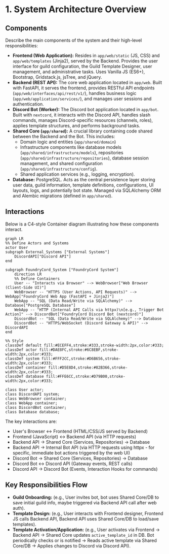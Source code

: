 # 1. System Architecture Overview

## Components

Describe the main components of the system and their high-level responsibilities:

*   **Frontend (Web Application):** Resides in `app/web/static` (JS, CSS) and `app/web/templates` (Jinja2), served by the Backend. Provides the user interface for guild configuration, the Guild Template Designer, user management, and administrative tasks. Uses Vanilla JS (ES6+), Bootstrap, Gridstack.js, jsTree, and jQuery.
*   **Backend (REST API):** The core web application located in `app/web`. Built with FastAPI, it serves the frontend, provides RESTful API endpoints (`app/web/interfaces/api/rest/v1/`), handles business logic (`app/web/application/services/`), and manages user sessions and authentication.
*   **Discord Bot (Worker):** The Discord bot application located in `app/bot`. Built with `nextcord`, it interacts with the Discord API, handles slash commands, manages Discord-specific resources (channels, roles), applies template structures, and performs background tasks.
*   **Shared Core (`app/shared`):** A crucial library containing code shared between the Backend and the Bot. This includes:
    *   Domain logic and entities (`app/shared/domain`)
    *   Infrastructure components like database models (`app/shared/infrastructure/models`), repositories (`app/shared/infrastructure/repositories`), database session management, and shared configuration (`app/shared/infrastructure/config`).
    *   Shared application services (e.g., logging, encryption).
*   **Database:** PostgreSQL. Acts as the central persistence layer storing user data, guild information, template definitions, configurations, UI layouts, logs, and potentially bot state. Managed via SQLAlchemy ORM and Alembic migrations (defined in `app/shared`).

## Interactions

Below is a C4-style Container diagram illustrating how these components interact.

```mermaid
graph LR
%% Define Actors and Systems
actor User
subgraph External_Systems ["External Systems"]
    DiscordAPI["Discord API"]
end

subgraph FoundryCord_System ["FoundryCord System"]
    direction LR
    %% Define Containers
    User -- "Interacts via Browser" --> WebBrowser["Web Browser (Client-Side UI)"]
    WebBrowser -- "HTTPS (User Actions, API Requests)" --> WebApp["FoundryCord Web App (FastAPI + Jinja2)"]
    WebApp -- "SQL (Data Read/Write via SQLAlchemy)" --> Database["PostgreSQL Database"]
    WebApp -- "HTTP (Internal API Calls via httpx)\n[e.g., Trigger Bot Action]" --> DiscordBot["FoundryCord Discord Bot (nextcord)"]
    DiscordBot -- "SQL (Data Read/Write via SQLAlchemy)" --> Database
    DiscordBot -- "HTTPS/WebSocket (Discord Gateway & API)" --> DiscordAPI
end

%% Style
classDef default fill:#ECEFF4,stroke:#333,stroke-width:2px,color:#333;
classDef actor fill:#DAE8FC,stroke:#6C8EBF,stroke-width:2px,color:#333;
classDef system fill:#FFF2CC,stroke:#D6B656,stroke-width:2px,color:#333;
classDef container fill:#D5E8D4,stroke:#82B366,stroke-width:2px,color:#333;
classDef database fill:#FFE6CC,stroke:#D79B00,stroke-width:2px,color:#333;

class User actor;
class DiscordAPI system;
class WebBrowser container;
class WebApp container;
class DiscordBot container;
class Database database;
```

The key interactions are:

*   User's Browser <-> Frontend (HTML/CSS/JS served by Backend)
*   Frontend (JavaScript) <-> Backend API (via HTTP requests)
*   Backend API -> Shared Core (Services, Repositories) -> Database
*   Backend API -> Internal Bot API (via HTTP requests using httpx - for specific, immediate bot actions triggered by the web UI)
*   Discord Bot -> Shared Core (Services, Repositories) -> Database
*   Discord Bot <-> Discord API (Gateway events, REST calls)
*   Discord API -> Discord Bot (Events, Interaction Hooks for commands)

## Key Responsibilities Flow

*   **Guild Onboarding:** (e.g., User invites bot, bot uses Shared Core/DB to save initial guild info, maybe triggered via Backend API call after web auth).
*   **Template Design:** (e.g., User interacts with Frontend designer, Frontend JS calls Backend API, Backend API uses Shared Core/DB to load/save templates).
*   **Template Activation/Application:** (e.g., User activates via Frontend -> Backend API -> Shared Core updates `active_template_id` in DB. Bot periodically checks or is notified -> Reads active template via Shared Core/DB -> Applies changes to Discord via Discord API). 